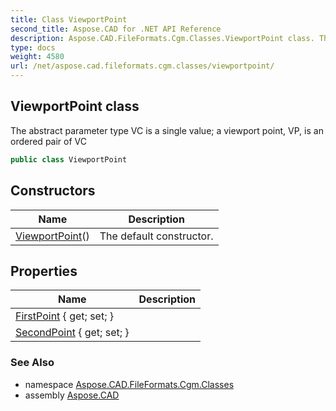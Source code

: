 ```yaml
---
title: Class ViewportPoint
second_title: Aspose.CAD for .NET API Reference
description: Aspose.CAD.FileFormats.Cgm.Classes.ViewportPoint class. The abstract parameter type VC is a single value a viewport point VP is an ordered pair of VC
type: docs
weight: 4580
url: /net/aspose.cad.fileformats.cgm.classes/viewportpoint/
---
```

## ViewportPoint class

The abstract parameter type VC is a single value; a viewport point, VP, is an ordered pair of VC

```csharp
public class ViewportPoint
```

## Constructors

| Name | Description |
| --- | --- |
| [ViewportPoint](viewportpoint/)() | The default constructor. |

## Properties

| Name | Description |
| --- | --- |
| [FirstPoint](../../aspose.cad.fileformats.cgm.classes/viewportpoint/firstpoint/) { get; set; } |  |
| [SecondPoint](../../aspose.cad.fileformats.cgm.classes/viewportpoint/secondpoint/) { get; set; } |  |

### See Also

* namespace [Aspose.CAD.FileFormats.Cgm.Classes](../../aspose.cad.fileformats.cgm.classes/)
* assembly [Aspose.CAD](../../)


